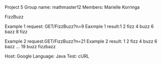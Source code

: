 Project 5
Group name: mathmaster12
Members: Marielle Korringa

FizzBuzz

Example 1 request: GET/FizzBuzz?n=9 
Eaxmple 1 result:1 2 fizz 4 buzz 6 bazz 8 fizz

Example 2 request:GET/FizzBuzz?n=21 
Example 2 result: 1 2 fizz 4 buzz 6 bazz ... 19 buzz fizzbazz

Host: Google
Language: Java
Test: cURL
